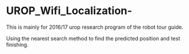 # UROP_Wifi_Localization-
This is mainly for 2016/17 urop research program of the robot tour guide. 

Using the nearest search method to find the predicted position and test finishing. 
